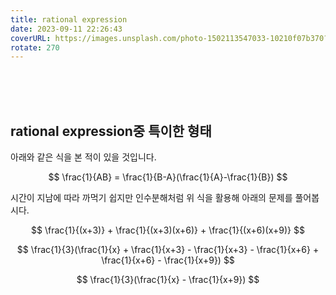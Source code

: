 ```yaml
---
title: rational expression
date: 2023-09-11 22:26:43
coverURL: https://images.unsplash.com/photo-1502113547033-10210f07b370?ixlib=rb-4.0.3&ixid=M3wxMjA3fDB8MHxwaG90by1wYWdlfHx8fGVufDB8fHx8fA%3D%3D&auto=format&fit=crop&w=2940&q=80
rotate: 270
---
```

<br />
<br />
<br />

## rational expression중 특이한 형태

아래와 같은 식을 본 적이 있을 것입니다.

$$
\frac{1}{AB} = \frac{1}{B-A}(\frac{1}{A}-\frac{1}{B})
$$

시간이 지남에 따라 까먹기 쉽지만 인수분해처럼 위 식을 활용해 아래의 문제를 풀어봅시다.

$$
\frac{1}{(x+3)} + \frac{1}{(x+3)(x+6)} + \frac{1}{(x+6)(x+9)}
$$

$$
\frac{1}{3}(\frac{1}{x} + \frac{1}{x+3} - \frac{1}{x+3} - \frac{1}{x+6} + \frac{1}{x+6} - \frac{1}{x+9})
$$

$$
\frac{1}{3}(\frac{1}{x} - \frac{1}{x+9})
$$